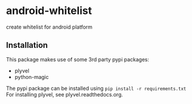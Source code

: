 android-whitelist
=================
create whitelist for android platform


Installation
------------
This package makes use of some 3rd party pypi packages:
- plyvel
- python-magic

The pypi package can be installed using `pip install -r requirements.txt`
For installing plyvel, see plyvel.readthedocs.org.
